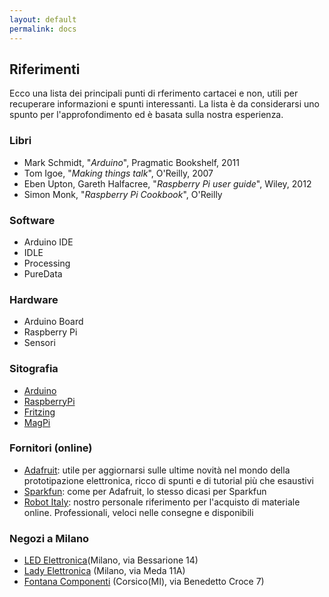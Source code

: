 ```yaml
---
layout: default
permalink: docs
---
```


## Riferimenti
Ecco una lista dei principali punti di rferimento cartacei e non, utili per recuperare informazioni e spunti interessanti.
La lista è da considerarsi uno spunto per l'approfondimento ed è basata sulla nostra esperienza.

### Libri
* Mark Schmidt, "_Arduino_", Pragmatic Bookshelf, 2011 
* Tom Igoe, "_Making things talk_", O'Reilly, 2007
* Eben Upton, Gareth Halfacree, "_Raspberry Pi user guide_", Wiley, 2012
* Simon Monk, "_Raspberry Pi Cookbook_", O'Reilly

### Software
* Arduino IDE
* IDLE
* Processing
* PureData

### Hardware
* Arduino Board
* Raspberry Pi
* Sensori

### Sitografia
* [Arduino](http://arduino.cc)
* [RaspberryPi](http://raspberrypi.org)
* [Fritzing](http://fritzing.org/home/)
* [MagPi](https://www.raspberrypi.org/magpi/)

### Fornitori (online)
* [Adafruit](https://www.adafruit.com/): utile per aggiornarsi sulle ultime novità nel mondo della prototipazione elettronica, ricco di spunti e di tutorial più che esaustivi
* [Sparkfun](https://www.sparkfun.com/): come per Adafruit, lo stesso dicasi per Sparkfun
* [Robot Italy](http://www.robot-italy.com/): nostro personale riferimento per l'acquisto di materiale online. Professionali, veloci nelle consegne e disponibili

### Negozi a Milano
* [LED Elettronica](http://www.ledelettronica.com/)(Milano, via Bessarione 14)
* [Lady Elettronica](http://www.ladyelettronica.it/) (Milano, via Meda 11A)
* [Fontana Componenti](http://fontanacomponenti.it/) (Corsico(MI), via Benedetto Croce 7)

